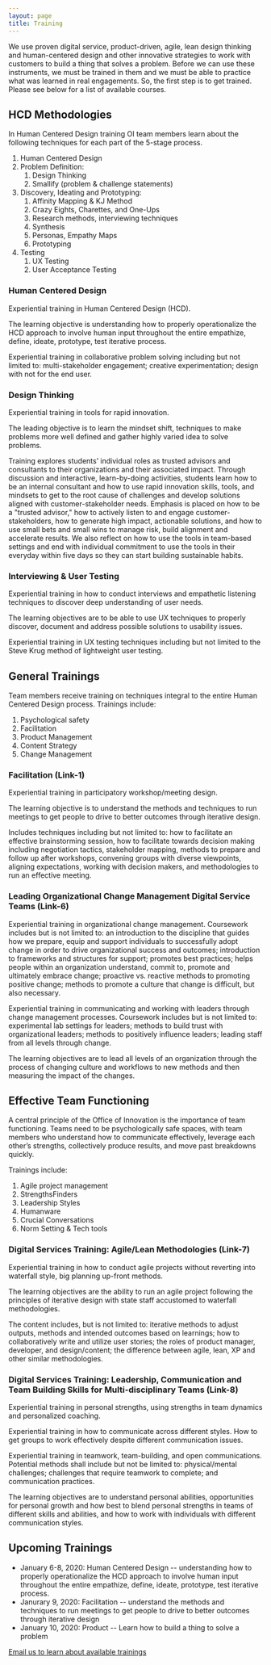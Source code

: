 ```yaml
---
layout: page
title: Training
---
```


We use proven digital service, product-driven, agile, lean design thinking and human-centered design and other innovative strategies to work with customers to build a thing that solves a problem. Before we can use these instruments, we must be trained in them and we must be able to practice what was learned in real engagements. So, the first step is to get trained. Please see below for a list of available courses.



## HCD Methodologies

In Human Centered Design training OI team members learn about the following techniques for each part of the 5-stage process. 

1. Human Centered Design
2. Problem Definition:
    1. Design Thinking
    2. Smallify (problem & challenge statements)
3. Discovery, Ideating and Prototyping:
    1. Affinity Mapping & KJ Method
    2. Crazy Eights, Charettes, and One-Ups
    3. Research methods, interviewing techniques
    4. Synthesis
    5. Personas, Empathy Maps
    6. Prototyping
4. Testing
    1. UX Testing
    2. User Acceptance Testing
      
### Human Centered Design 

Experiential training in Human Centered Design (HCD). 

The learning objective is understanding how to properly operationalize the HCD approach to involve human input throughout the entire empathize, define, ideate, prototype, test iterative process.

Experiential training in collaborative problem solving including but not limited to: multi-stakeholder engagement; creative experimentation; design with not for the end user.

### Design Thinking  

Experiential training in tools for rapid innovation. 

The leading objective is to learn the mindset shift, techniques to make problems more well defined and gather highly varied idea to solve problems.

Training explores students’ individual roles as trusted advisors and consultants to their organizations and their associated impact. Through discussion and interactive, learn-by-doing activities, students learn how to be an internal consultant and how to use rapid innovation skills, tools, and mindsets to get to the root cause of challenges and develop solutions aligned with customer-stakeholder needs. Emphasis is placed on how to be a "trusted advisor," how to actively listen to and engage customer-stakeholders, how to generate high impact, actionable solutions, and how to use small bets and small wins to manage risk, build alignment and accelerate results. We also reflect on how to use the tools in team-based settings and end with individual commitment to use the tools in their everyday within five days so they can start building sustainable habits.

### Interviewing & User Testing 

Experiential training in how to conduct interviews and empathetic listening techniques to discover deep understanding of user needs.

The learning objectives are to be able to use UX techniques to properly discover, document and address possible solutions to usability issues.

Experiential training in UX testing techniques including but not limited to the Steve Krug method of lightweight user testing.



## General Trainings

Team members receive training on techniques integral to the entire Human Centered Design process. Trainings include:

1. Psychological safety
2. Facilitation
3. Product Management
4. Content Strategy 
5. Change Management

### Facilitation (Link-1)

Experiential training in participatory workshop/meeting design. 

The learning objective is to understand the methods and techniques to run meetings to get people to drive to better outcomes through iterative design.

Includes techniques including but not limited to: how to facilitate an effective brainstorming session, how to facilitate towards decision making including negotiation tactics, stakeholder mapping, methods to prepare and follow up after workshops, convening groups with diverse viewpoints, aligning expectations, working with decision makers, and methodologies to run an effective meeting. 

### Leading Organizational Change Management Digital Service Teams (Link-6)

Experiential training in organizational change management. Coursework includes but is not limited to: an introduction to the discipline that guides how we prepare, equip and support individuals to successfully adopt change in order to drive organizational success and outcomes; introduction to frameworks and structures for support; promotes best practices; helps people within an organization understand, commit to, promote and ultimately embrace change; proactive vs. reactive methods to promoting positive change; methods to promote a culture that change is difficult, but also necessary.

Experiential training in communicating and working with leaders through change management processes. Coursework includes but is not limited to: experimental lab settings for leaders; methods to build trust with organizational leaders; methods to positively influence leaders; leading staff from all levels through change.

The learning objectives are to lead all levels of an organization through the process of changing culture and workflows to new methods and then measuring the impact of the changes.



## Effective Team Functioning

A central principle of the Office of Innovation is the importance of team functioning. Teams need to be psychologically safe spaces, with team members who understand how to communicate effectively, leverage each other’s strengths, collectively produce results, and move past breakdowns quickly. 

Trainings include:

1. Agile project management
2. StrengthsFinders
3. Leadership Styles
4. Humanware
5. Crucial Conversations
6. Norm Setting & Tech tools

### Digital Services Training: Agile/Lean Methodologies (Link-7)

Experiential training in how to conduct agile projects without reverting into waterfall style, big planning up-front methods.

The learning objectives are the ability to run an agile project following the principles of iterative design with state staff accustomed to waterfall methodologies.

The content includes, but is not limited to: iterative methods to adjust outputs, methods and intended outcomes based on learnings; how to collaboratively write and utilize user stories; the roles of product manager, developer, and design/content; the difference between agile, lean, XP and other similar methodologies.

### Digital Services Training: Leadership, Communication and Team Building Skills for Multi-disciplinary Teams (Link-8)

Experiential training in personal strengths, using strengths in team dynamics and personalized coaching.

Experiential training in how to communicate across different styles. How to get groups to work effectively despite different communication issues. 

Experiential training in teamwork, team-building, and open communications. Potential methods shall include but not be limited to: physical/mental challenges; challenges that require teamwork to complete; and communication practices.

The learning objectives are to understand personal abilities, opportunities for personal growth and how best to blend personal strengths in teams of different skills and abilities, and how to work with individuals with different communication styles.



## Upcoming Trainings


* January 6-8, 2020: Human Centered Design -- understanding how to properly operationalize the HCD approach to involve human input throughout the entire empathize, define, ideate, prototype, test iterative process.
* Janurary 9, 2020: Facilitation -- understand the methods and techniques to run meetings to get people to drive to better outcomes through iterative design
* January 10, 2020: Product -- Learn how to build a thing to solve a problem



[Email us to learn about available trainings](mailto:name@email.com)




